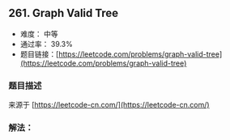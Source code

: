 ## 261. Graph Valid Tree

- 难度： 中等
- 通过率： 39.3%
- 题目链接：[https://leetcode.com/problems/graph-valid-tree](https://leetcode.com/problems/graph-valid-tree)


### 题目描述

来源于 [https://leetcode-cn.com/](https://leetcode-cn.com/)



### 解法：